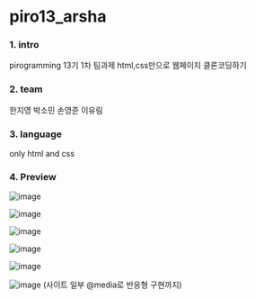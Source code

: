 # piro13_arsha

### 1. intro
pirogramming 13기 1차 팀과제 html,css만으로 웹페이지 클론코딩하기


### 2. team
한지영 박소민 손영준 이유림


### 3. language
only html and css


### 4. Preview

![image](https://user-images.githubusercontent.com/61833149/91710221-e0706f80-ebbe-11ea-90f1-d8e25269a16e.png)

![image](https://user-images.githubusercontent.com/61833149/91710537-61c80200-ebbf-11ea-827b-6cd52ba74abe.png)

![image](https://user-images.githubusercontent.com/61833149/91710572-70161e00-ebbf-11ea-941b-ae0170677ab5.png)

![image](https://user-images.githubusercontent.com/61833149/91710640-9045dd00-ebbf-11ea-97d9-4afd2f02ea6a.png)

![image](https://user-images.githubusercontent.com/61833149/91710778-c5eac600-ebbf-11ea-8508-cb43e867e95a.png)

![image](https://user-images.githubusercontent.com/61833149/91710749-b9ff0400-ebbf-11ea-9084-ec1b1aec3cdb.png)
(사이트 일부 @media로 반응형 구현까지)
